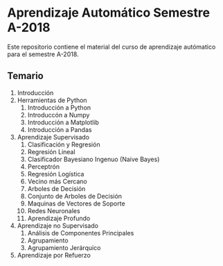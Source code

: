 # Aprendizaje Automático Semestre A-2018

Este repositorio contiene el material del curso de aprendizaje autómatico para el semestre A-2018.

## Temario

1. Introducción
2. Herramientas de Python
   1. Introducción a Python
   2. Introduccón a Numpy
   3. Introducción a Matplotlib
   4. Introducción a Pandas
3. Aprendizaje Supervisado
    1. Clasificación y Regresión
    2. Regresión Lineal
    3. Clasificador Bayesiano Ingenuo (Naive Bayes)
    4. Perceptrón
    5. Regresión Logística
    3. Vecino más Cercano
    4. Arboles de Decisión
    5. Conjunto de Arboles de Decisión
    6. Maquinas de Vectores de Soporte
    7. Redes Neuronales
    8. Aprendizaje Profundo
4. Aprendizaje no Supervisado
    1. Análisis de Componentes Principales
    2. Agrupamiento
    3. Agrupamiento Jerárquico
5. Aprendizaje por Refuerzo